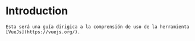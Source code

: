 # Introduction
 	Esta será una guía dirigica a la comprensión de uso de la herramienta [VueJs](https://vuejs.org/).
